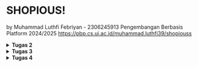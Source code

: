 ﻿# SHOPIOUS!
by Muhammad Luthfi Febriyan - 2306245913
Pengembangan Berbasis Platform 2024/2025
https://pbp.cs.ui.ac.id/muhammad.luthfi39/shopiouss

<details>
<summary> <b> Tugas 2 </b> </summary>

**Langkah-langkah Implementasi Proyek** 
1. menginstal virtual environment `python -m venv env`

2. Aktifkan virtual environment `env\Scripts\activate` 

3. membuat file "requirements.txt" dan mengeditnya menggunakan VS Code untuk menambahkan dependensi yang diperlukan:
```
django 
gunicorn 
whitenoise 
psycopg2-binary 
requests 
urllib3
```

4. install dependensi menggunakan `pip install -r requirements.txt `

5. Membuat proyek Django baru `django-admin startproject shopious . `

6. Setelah proyek terinstal, saya menambahkan "localhost" dan "127.0.0.1" ke daftar ALLOWED_HOSTS di file settings.py. 

7. membuat aplikasi baru bernama main dengan perintah: `python manage.py startapp main` 

8. menambahkan 'main' ke daftar INSTALLED_APPS di file settings.py untuk menandakan kehadiran aplikasi tersebut. 

9. membuat template, saya membuat direktori templates (di dalam direktori main) dan menambahkan file main.html yang akan menjadi template. Saya mengisi template dengan komponen yang diperlukan (nama aplikasi, nama, kelas). 

10. menambahkan model di file models.py bernama Product, yang memiliki atribut name, price, dan description 

11. imigrasikan yang sudah ditambahkan
    ```
    python manage.py makemigrations
    python manage.py migrate
    ```
12. mengisi file views.py dengan sebuah fungsi bernama show_main yang akan "mengirimkan" data ke template jika ada permintaan dari template, termasuk app_name, name, dan class.

13. Saya membuat file urls.py di aplikasi main dan menambahkan kode berikut untuk mengonfigurasi routing di aplikasi:
```
from django.urls import path
from main.views import show_main

app_name = 'main'

urlpatterns = [
    path('', show_main, name='show_main'),
]
```
Kemudian, saya mengedit urls.py di proyek shopious untuk proyek secara keseluruhan dengan menambahkan:
```
from django.urls import path, include

urlpatterns = [
    path('', include('main.urls')),
]
```

14. membuat repositori baru di GitHub dan menghubungkannya ke repositori lokal dengan menjalankan perintah:
`git init`
Setelah koneksi terbentuk, saya melakukan tindakan add, commit, dan push ke repositori GitHub.
Untuk deployment ke PWS, saya membuat proyek baru bernama 'shopious' di situs PWS, kemudian menambahkan URL deployment PWS saya ke daftar ALLOWED_HOSTS di settings.py.
Akhirnya, saya menghubungkan repositori ke PWS dan melakukan push ke repositori PWS untuk deployment.


**Buatlah bagan**
![image](https://github.com/user-attachments/assets/36e68fa0-7d82-4a56-96fe-a95bb4d91d8d)


**Jelaskan fungsi git dalam pengembangan perangkat lunak!**

Git adalah sistem kontrol versi yang membantu pengembang melacak perubahan pada kode mereka, 
membuat manajemen dan kolaborasi proyek menjadi lebih mudah. Git memungkinkan banyak pengembang bekerja pada proyek yang sama secara bersamaan,
mendukung branching dan merging, serta menyediakan riwayat semua perubahan sehingga memungkinkan pengembalian ke versi sebelumnya jika diperlukan.


**Menurut Anda, dari semua framework yang ada, mengapa framework Django dijadikan permulaan pembelajaran pengembangan perangkat lunak?**

salah satu alasan Django dipilih adalah karena menggunakan Python, bahasa yang sudah kita pelajari sejak semester pertama. Ini memungkinkan mahasiswa untuk fokus langsung pada konsep pemrograman berbasis platform tanpa harus mempelajari sintaks baru, karena mereka sudah familiar dengan Python.


**Mengapa model pada Django disebut sebagai ORM?**

Model Django disebut ORM (Object Relational Mapping) karena sifatnya yang langsung mengonversi data menjadi tabel. Akibatnya, pengembang tidak perlu berinteraksi langsung dengan tabel data seperti di SQL, tetapi dapat membuat dan mengakses data langsung dari model.

</details>

<details>
<summary> <b> Tugas 3 </b> </summary>
    
**Jelaskan mengapa kita memerlukan data delivery dalam pengimplementasian sebuah platform?**
    
Data delivery penting karena memungkinkan komunikasi antara klien, server, dan sistem lain. 
Proses ini memastikan bahwa informasi dapat dikirim dengan cepat, aman, dan efisien. 
Tanpa pengiriman data yang tepat, platform akan terasa lambat dan tidak efisien, yang dapat mengurangi minat pengguna.

**Menurutmu, mana yang lebih baik antara XML dan JSON? Mengapa JSON lebih populer dibandingkan XML?**

Menurut saya, JSON lebih baik dan lebih populer daripada XML karena struktur JSON lebih sederhana dan mudah dibaca oleh manusia. Selain itu, pemrosesan JSON cenderung lebih cepat dan efisien untuk pertukaran data karena kompleksitasnya lebih rendah dibandingkan dengan XML.

**Jelaskan fungsi dari method `is_valid()` pada form Django dan mengapa kita membutuhkan method tersebut?**

Metode `is_valid()` pada form Django digunakan untuk memeriksa validitas data yang dimasukkan. Jika data yang dimasukkan sesuai dengan persyaratan form (seperti tipe data, panjang data), maka `is_valid()` akan mengembalikan nilai True, jika tidak maka False. Metode ini dibutuhkan untuk memverifikasi dan memastikan bahwa data yang akan dimasukkan ke database sudah benar. Selain itu, metode ini mempermudah penanganan jika terjadi kesalahan pada data yang dimasukkan.

**Mengapa kita membutuhkan csrf_token saat membuat form di Django? Apa yang dapat terjadi jika kita tidak menambahkan csrf_token pada form Django? Bagaimana hal tersebut dapat dimanfaatkan oleh penyerang?**

csrf_token penting untuk melindungi aplikasi web dari serangan Cross-Site Request Forgery (CSRF), di mana penyerang dapat menipu pengguna yang terautentikasi untuk mengirimkan permintaan jahat ke server tanpa sepengetahuan mereka. Tanpa csrf_token, server tidak dapat membedakan antara permintaan yang sah dan yang jahat, sehingga memungkinkan penyerang untuk menyalahgunakan sesi pengguna untuk melakukan tindakan yang tidak diinginkan. Oleh karena itu, csrf_token memastikan bahwa setiap permintaan berasal dari sumber yang sah dan aman.

**IMPLEMENTASI PROGRAM**
1. Menyiapkan Template Pertama, saya membuat folder templates baru di direktori utama dan menambahkan base.html yang berfungsi sebagai tampilan dasar untuk memastikan desain yang konsisten di seluruh situs web dan meminimalkan duplikasi kode.
Untuk menyesuaikan dengan perubahan ini, saya menambahkan `BASE_DIR / 'templates'` di file settings.py ke dalam bagian DIR dari DjangoTemplates.
Kemudian saya menyesuaikan file main.html untuk menggunakan base.html sebagai template utamanya.

2. Membuat Form Input Pertama, saya menambahkan UUID untuk mengidentifikasi setiap review dengan benar dan melakukan migrasi model.
```
class ReviewItem(models.Model):
    ...
    id = models.UUIDField(primary_key=True, default=uuid.uuid4, editable=False)
    ...
```
3. Kemudian, saya membuat file forms.py yang digunakan untuk membuat struktur form yang dapat menerima entri atau data item baru. File tersebut berisi:
```
from django.forms import ModelForm
from main.models import ReviewItem

class ReviewItemForm(ModelForm):
    class Meta:
        model = ReviewItem
        fields = ["username", "review", "intensity"]
```
4. Di views.py, saya mengimpor redirect dan membuat fungsi baru yang mengimplementasikan form dan memvalidasi input:
```
def create_review_entry(request):
    form = ReviewItemForm(request.POST or None)

    if form.is_valid() and request.method == "POST":
        form.save()
        return redirect('main:show_main')

    context = {'form': form}
    return render(request, "create_review_entry.html", context)
```
5. Saya juga memodifikasi fungsi show_main agar dapat menyimpan semua entri:
```
def show_main(request):
    review_entries = ReviewItem.objects.all()

    context = {
    'nama': 'Adidas Samba Nylon Wales Bonner Core Black',
    'harga': 'IDR 7,770,000',
    'deskripsi': 'A few months after the recognizable version, Wales Bonner and adidas reveal a new pack around the legendary Samba model. This Adidas Samba Nylon Wales Bonner Core Black presents a base in black nylon horse dressing, accompanied by a black leather mudguard. The three adidas stripes provide contrast with their white leather design, extending to the heel tab and tongue, marked by the London designer’s touch. A gum sole adds the final touch, preserving the heritage of this iconic soccer shoe.',
    'review_entries': review_entries
    }


    return render(request, "main.html", context)
```
6. Kemudian saya mengimpor fungsi create_review_entry ke dalam urls.py dan mengimplementasikan URL routing dengan menambahkan:
```
urlpatterns = [
    path('', show_main, name='show_main'),
    path('create-review-entry', create_review_entry, name='create_review_entry'),
    ]
```
7. Saya membuat create_review_entry.html untuk menambahkan halaman HTML untuk mengirimkan entri, yang berisi:
```
{% extends 'base.html' %} 
{% block content %}
<h1>Add New Review Entry</h1>

<form method="POST">
  {% csrf_token %}
  <table>
    {{ form.as_table }}
    <tr>
      <td></td>
      <td>
        <input type="submit" value="Add Review Entry" />
      </td>
    </tr>
  </table>
</form>

{% endblock %}
```
8. Kemudian saya memodifikasi main.html untuk menambahkan tombol yang mengarahkan ke pengiriman entri dan menampilkan entri dalam bentuk tabel:
```
    {% if not review_entries %}
      <p style="font-style: italic; color: #999;">There are no reviews for this product yet.</p>
    {% else %}
    <table style="width: 100%; border-collapse: collapse; margin-top: 20px;">
      <tr style="background-color: #f5f5f5; text-align: left;">
        <th style="padding: 10px 20px; border-bottom: 1px solid #ddd;">Username</th>
        <th style="padding: 10px 20px; border-bottom: 1px solid #ddd;">Time</th>
        <th style="padding: 10px 20px; border-bottom: 1px solid #ddd;">Review</th>
        <th style="padding: 10px 20px; border-bottom: 1px solid #ddd;">Rating Score</th>
      </tr>
      {% for review_entry in review_entries %}
      <tr>
        <td style="padding: 10px 20px; border-bottom: 1px solid #eee;">{{review_entry.username}}</td>
        <td style="padding: 10px 20px; border-bottom: 1px solid #eee;">{{review_entry.time}}</td>
        <td style="padding: 10px 20px; border-bottom: 1px solid #eee;">{{review_entry.review}}</td>
        <td style="padding: 10px 20px; border-bottom: 1px solid #eee;">{{review_entry.intensity}}</td>
      </tr>
      {% endfor %}
    </table>
    {% endif %}

    <br />
    <a href="{% url 'main:create_review_entry' %}" style="text-decoration: none;">
      <button style="background-color: #333; color: white; border: none; padding: 10px 20px; border-radius: 5px; cursor: pointer; font-size: 1em; box-shadow: 0 4px 6px rgba(0, 0, 0, 0.1);">
        Add New Review Entry
      </button>
    </a>
  </div>
</div>

{% endblock content %}
```
9. Menambahkan Tampilan Saya menambahkan 4 fungsi ke dalam views.py untuk mengakses data dalam bentuk XML, JSON, dan berdasarkan ID:
```
def show_xml(request):
    data = ReviewItem.objects.all()
    return HttpResponse(serializers.serialize("xml", data), content_type="application/xml")

def show_json(request):
    data = ReviewItem.objects.all()
    return HttpResponse(serializers.serialize("json", data), content_type="application/json")

def show_xml_by_id(request, id):
    data = ReviewItem.objects.filter(pk=id)
    return HttpResponse(serializers.serialize("xml", data), content_type="application/xml")    

def show_json_by_id(request, id):
    data = ReviewItem.objects.filter(pk=id)
    return HttpResponse(serializers.serialize("json", data), content_type="application/json")
```
10. Saya mengimpor keempat fungsi tersebut ke urls.py lalu mengimplementasikan URL routing-nya dengan menambahkan:
```
urlpatterns = [
    path('', show_main, name='show_main'),
    path('create-review-entry', create_review_entry, name='create_review_entry'),
    path('xml/', show_xml, name='show_xml'),
    path('json/', show_json, name='show_json'),
    path('xml/<str:id>/', show_xml_by_id, name='show_xml_by_id'),
    path('json/<str:id>/', show_json_by_id, name='show_json_by_id'),
]
```
11. Terakhir, saya menerapkan perubahan yang saya buat ke PWS dan GitHub. Selesai!
</details>

<details>
<summary> <b> Tugas 4 </b> </summary>
    
**Apa perbedaan antara HttpResponseRedirect() dan redirect()**
- HttpResponseRedirect():
  Mengembalikan respons HTTP 302 untuk mengarahkan ke URL yang ditentukan. Berguna jika Anda memerlukan lebih banyak kontrol atas respons sebelum mengembalikannya.
- redirect():
  Menggunakan HttpResponseRedirect() secara internal. Lebih praktis karena dapat menerima berbagai parameter (URL, pola URL yang diberi nama, atau instance model).
  
**Jelaskan cara kerja penghubungan model Product dengan User!**
Cara kerja penghubungan model Product (ReviewEntry) dengan User di Django dilakukan menggunakan ForeignKey. Di dalam Django, hubungan antara dua model dapat diimplementasikan menggunakan relasi database. 
'''
ForeignKey(User, on_delete=models.CASCADE)
'''
Pengguna hanya dapat melihat dan mengelola entri BookEntry yang terkait dengan akun mereka.
Jika pengguna dihapus, semua entri yang terkait dengan pengguna tersebut juga akan dihapus dari database.
Dengan pendekatan ini, Django memastikan bahwa setiap entri produk dikaitkan dengan pengguna tertentu, sehingga data produk dapat dikelola berdasarkan pengguna yang sedang login.

**Apa perbedaan antara authentication dan authorization, apakah yang dilakukan saat pengguna login? Jelaskan bagaimana Django mengimplementasikan kedua konsep tersebut.**'
- Authentication: Proses memverifikasi identitas pengguna, seperti memasukkan username dan password.
- Authorization: Menentukan sumber daya atau tindakan yang diizinkan bagi pengguna setelah mereka terautentikasi.

**Bagaimana Django mengingat pengguna yang telah login? Jelaskan kegunaan lain dari cookies dan apakah semua cookies aman digunakan?**
Django menggunakan sesi yang disimpan dalam cookies. Setelah login, Django membuat sesi, menyimpan ID sesi, dan mengirimkan cookie sessionid ke browser pengguna.

**IMPLEMENTASI PROGRAM**
1. Aktivasi Virtual Environment: Saya mengaktifkan lingkungan virtual dengan menjalankan perintah:
```
source env/bin/activate
```
2. Mengimpor di views.py:
Mengimpor UserCreationForm untuk mengimplementasikan fungsi register.
AuthenticationForms, authenticate, dan login untuk mengimplementasikan fungsi login.
logout untuk mengimplementasikan fungsi logout.
datetime, HttpResponseRedirect, dan reverse untuk menggunakan cookies.

Kemudian, menambahkan tiga fungsi tersebut (register, login, logout) di file views.py:
```
def register(request):
    form = UserCreationForm()

    if request.method == "POST":
        form = UserCreationForm(request.POST)
        if form.is_valid():
            form.save()
            messages.success(request, 'Your account has been successfully created!')
            return redirect('main:login')
    context = {'form':form}
    return render(request, 'register.html', context)
```
```
def login_user(request):
   if request.method == 'POST':
      form = AuthenticationForm(data=request.POST)

      if form.is_valid():
        user = form.get_user()
        login(request, user)
        response = HttpResponseRedirect(reverse("main:show_main"))
        response.set_cookie('last_login', str(datetime.datetime.now()))
        return response

   else:
      form = AuthenticationForm(request)
   context = {'form': form}
   return render(request, 'login.html', context)
```
def logout_user(request):
    logout(request)
    response = HttpResponseRedirect(reverse('main:login'))
    response.delete_cookie('last_login')
    return response
```

3. Menggunakan Cookies:
Menggunakan cookies saat login, maka memodifikasi show_main:
```
def show_main(request):
    ...
                'last_login': request.COOKIES['last_login'],
        }
        return render(request, "main.html", context)
    ...
```

4.File HTML Register dan Login:
Membuat file HTML bernama "register.html" dan "login.html" untuk menampilkan halaman register dan login.
```
#register html
{% extends 'base.html' %}
{% block meta %}
<title>Register</title>
{% endblock meta %}
{% block content %}
<div class="login">
  <h1>Register</h1>

  <form method="POST">
    {% csrf_token %}
    <table>
      {{ form.as_table }}
      <tr>
        <td></td>
        <td><input type="submit" name="submit" value="Register" /></td>
      </tr>
    </table>
  </form>

  {% if messages %}
  <ul>
    {% for message in messages %}
    <li>{{ message }}</li>
    {% endfor %}
  </ul>
  {% endif %}
</div>
{% endblock content %}
```
```
#login.html
{% extends 'base.html' %}

{% block meta %}
<title>Login</title>
{% endblock meta %}

{% block content %}
<div class="login">
  <h1>Login</h1>

  <form method="POST" action="">
    {% csrf_token %}
    <table>
      {{ form.as_table }}
      <tr>
        <td></td>
        <td><input class="btn login_btn" type="submit" value="Login" /></td>
      </tr>
    </table>
  </form>

  {% if messages %}
  <ul>
    {% for message in messages %}
    <li>{{ message }}</li>
    {% endfor %}
  </ul>
  {% endif %}
  Tidak punya akun?
  <a href="{% url 'main:register' %}">Daftar Sekarang</a>
</div>
{% endblock content %}
```

5. Logout Button dan Tampilan Last Login di Main Page:
Menambahkan tombol "logout" dan menampilkan data last_login di halaman utama (main.html):
```
<a href="{% url 'main:logout' %}">
  <button>Logout</button>
</a>

<h5>Sesi login terakhir: {{ last_login }}</h5>
```

6. URL Routing:
Mengimpor fungsi register, login, dan logout ke dalam urls.py dan menambahkan path berikut ke urlpatterns:
```
path('register/', register, name='register'),
path('login/', login_user, name='login'),
path('logout/', logout_user, name='logout'),
```

7. Restriksi Akses untuk Pengguna yang Belum Login:
Memaksa pengguna login sebelum mengakses website, kemudian mengimpor login_required ke dalam views.py dan menambahkan batasan tersebut pada fungsi show_main:
```
@login_required(login_url='/login') #menambahkan diatas fungsi show_main
```

8. Membuat Akun Pengguna dan Data Uji:
Membuat dua akun di halaman saya, yaitu "lutpiieee" dan "ziajam" serta menambahkan beberapa entri review.

9. Menghubungkan Model Product (ReviewEntry) dengan User:
Di models.py, mengimpor User dan memodifikasi kelas ReviewEntry dengan menambahkan:
```
user = models.ForeignKey(User, on_delete=models.CASCADE)
```
Kemudian memodifikasi create_review_entry agar bisa menyimpan user ke database sebelum menyimpan entri review. Saya tidak membuat restriksi bahwa
tiap user tidak bisa melihat review orang lain jadi tidak ada perubahan di show_main
```
    form = ReviewItemForm(request.POST or None)

    if form.is_valid() and request.method == "POST":
        review_entry = form.save(commit=False)
        review_entry.user = request.user
        review_entry.save()
        return redirect('main:show_main')

    context = {'form': form}
    return render(request, "create_review_entry.html", context)
```

10. Migrasi Model
11. Push GitHub dan PWS
</details>
